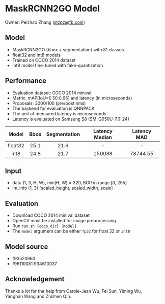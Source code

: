 # MaskRCNN2GO Model

Owner: Peizhao Zhang (stzpz@fb.com)

## Model
* MaskRCNN2GO (bbox + segmentation) with 81 classes
* float32 and int8 models
* Trained on COCO 2014 dataset
* int8 model fine-tuned with fake-quantization

## Performance
  * Evaluation dataset: COCO 2014 minival
  * Metric: mAP[IoU=0.50:0.95] and latency (in microseconds)
  * Proposals: 3000/100 (pre/post nms)
  * The backend for evaluation is QNNPACK
  * The unit of mensured latency is microseconds
  * Latency is evaluated on Samsung S8 (SM-G950U-7.0-24)

  |  Model  | Bbox | Segmentation | Latency Median | Latency MAD |
  |:-------:|:----:|:------------:|:--------------:|:-----------:|
  | float32 | 25.1 |     21.6     |        -       |      -      |
  |   int8  | 24.8 |     21.7     |     150088     |   78744.55  |

## Input
  * data (1, 3, H, W), min(H, W) = 320, BGR in range [0, 255]
  * im_info (1, 3) [scaled_height, scaled_width, scale]

## Evaluation
* Download COCO 2014 minival dataset
* OpenCV must be installed for image preprocessing
* Run ```run.sh [coco_dir] [model]```
* The `model` argument can be either `fp32` for float 32 or `int8`

## Model source
* f93520960
* f96110081:934610037

## Acknowledgement

Thanks a lot for the help from Carole-Jean Wu, Fei Sun, Yiming Wu, Yanghan Wang and Zhizhen Qin.
